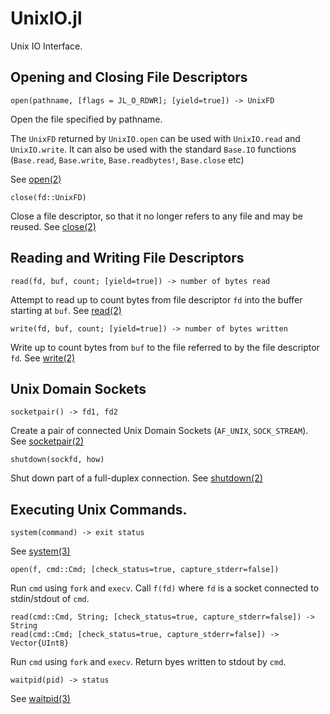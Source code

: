 # UnixIO.jl

Unix IO Interface.


## Opening and Closing File Descriptors


    open(pathname, [flags = JL_O_RDWR]; [yield=true]) -> UnixFD

Open the file specified by pathname.

The `UnixFD` returned by `UnixIO.open` can be used with
`UnixIO.read` and `UnixIO.write`. It can also be used with
the standard `Base.IO` functions
(`Base.read`, `Base.write`, `Base.readbytes!`, `Base.close` etc)

See [open(2)](https://man7.org/linux/man-pages/man2/open.2.html)


    close(fd::UnixFD)

Close a file descriptor, so that it no longer refers to
any file and may be reused.
See [close(2)](https://man7.org/linux/man-pages/man2/close.2.html)


## Reading and Writing File Descriptors


    read(fd, buf, count; [yield=true]) -> number of bytes read

Attempt to read up to count bytes from file descriptor `fd`
into the buffer starting at `buf`.
See [read(2)](https://man7.org/linux/man-pages/man2/read.2.html)


```
write(fd, buf, count; [yield=true]) -> number of bytes written
```

Write up to count bytes from `buf` to the file referred to by the file descriptor `fd`. See [write(2)](https://man7.org/linux/man-pages/man2/write.2.html)


## Unix Domain Sockets


```
socketpair() -> fd1, fd2
```

Create a pair of connected Unix Domain Sockets (`AF_UNIX`, `SOCK_STREAM`). See [socketpair(2)](https://man7.org/linux/man-pages/man2/socketpair.2.html)


```
shutdown(sockfd, how)
```

Shut down part of a full-duplex connection. See [shutdown(2)](https://man7.org/linux/man-pages/man2/shutdown.2.html)


## Executing Unix Commands.


```
system(command) -> exit status
```

See [system(3)](https://man7.org/linux/man-pages/man3/system.3.html)


    open(f, cmd::Cmd; [check_status=true, capture_stderr=false])

Run `cmd` using `fork` and `execv`.
Call `f(fd)` where `fd` is a socket connected to stdin/stdout of `cmd`.


    read(cmd::Cmd, String; [check_status=true, capture_stderr=false]) -> String
    read(cmd::Cmd; [check_status=true, capture_stderr=false]) -> Vector{UInt8}

Run `cmd` using `fork` and `execv`.
Return byes written to stdout by `cmd`.


```
waitpid(pid) -> status
```

See [waitpid(3)](https://man7.org/linux/man-pages/man3/waitpid.3.html)


